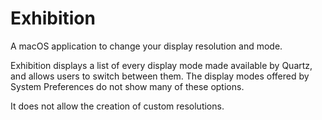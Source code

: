 # Exhibition
A macOS application to change your display resolution and mode.

Exhibition displays a list of every display mode made available by Quartz, and allows users to switch between them.
The display modes offered by System Preferences do not show many of these options.

It does not allow the creation of custom resolutions.
